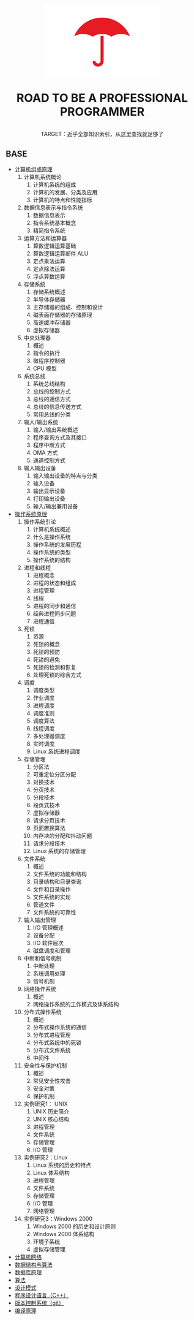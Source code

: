 <div style="text-align:center">
    <img src="./assets/logo.jpg" width=300>
    <p style="font-size:30px;font-weight:bold;">ROAD TO BE A PROFESSIONAL PROGRAMMER</p>
    <p>
        TARGET：近乎全部知识索引，从这里查找就足够了
    </p>
</div>


## BASE
- [计算机组成原理](./计算机组成原理.md)
    1. 计算机系统概论
        1. 计算机系统的组成
        1. 计算机的发展、分类及应用
        1. 计算机的特点和性能指标
    1. 数据信息表示与指令系统
        1. 数据信息表示
        1. 指令系统基本概念
        1. 精简指令系统
    1. 运算方法和运算器
        1. 算数逻辑运算基础
        1. 算数逻辑运算部件 ALU
        1. 定点乘法运算
        1. 定点除法运算
        1. 浮点算数运算
    1. 存储系统
        1. 存储系统概述
        1. 半导体存储器
        1. 主存储器的组成、控制和设计
        1. 磁表面存储器的存储原理
        1. 高速缓冲存储器
        1. 虚拟存储器
    1. 中央处理器
        1. 概述
        1. 指令的执行
        1. 微程序控制器
        1. CPU 模型
    1. 系统总线
        1. 系统总线结构
        1. 总线的控制方式
        1. 总线的通信方式
        1. 总线的信息传送方式
        1. 常用总线的分类
    1. 输入/输出系统
        1. 输入/输出系统概述
        1. 程序查询方式及其接口
        1. 程序中断方式
        1. DMA 方式
        1. 通道控制方式
    1. 输入输出设备
        1. 输入输出设备的特点与分类
        1. 输入设备
        1. 输出显示设备
        1. 打印输出设备
        1. 输入/输出兼用设备
- [操作系统原理](./操作系统原理.md)
    1. 操作系统引论
        1. 计算机系统概述
        1. 什么是操作系统
        1. 操作系统的发展历程
        1. 操作系统的类型
        1. 操作系统的结构
    1. 进程和线程
        1. 进程概念
        1. 进程的状态和组成
        1. 进程管理
        1. 线程
        1. 进程的同步和通信
        1. 经典进程同步问题
        1. 进程通信
    1. 死锁
        1. 资源
        1. 死锁的概念
        1. 死锁的预防
        1. 死锁的避免
        1. 死锁的检测和恢复
        1. 处理死锁的综合方式
    1. 调度
        1. 调度类型
        1. 作业调度
        1. 进程调度
        1. 调度准则
        1. 调度算法
        1. 线程调度
        1. 多处理器调度
        1. 实时调度
        1. Linux 系统进程调度
    1. 存储管理
        1. 分区法
        1. 可重定位分区分配
        1. 对换技术
        1. 分页技术
        1. 分段技术
        1. 段页式技术
        1. 虚拟存储器
        1. 请求分页技术
        1. 页面置换算法
        1. 内存块的分配和抖动问题
        1. 请求分段技术
        1. Linux 系统的存储管理
    1. 文件系统
        1. 概述
        1. 文件系统的功能和结构
        1. 目录结构和目录查询
        1. 文件和目录操作
        1. 文件系统的实现
        1. 管道文件
        1. 文件系统的可靠性
    1. 输入输出管理
        1. I/O 管理概述
        1. 设备分配
        1. I/O 软件层次
        1. 磁盘调度和管理
    1. 中断和信号机制
        1. 中断处理
        1. 系统调用处理
        1. 信号机制
    1. 网络操作系统
        1. 概述
        1. 网络操作系统的工作模式及体系结构
    1. 分布式操作系统
        1. 概述
        1. 分布式操作系统的通信
        1. 分布式进程管理
        1. 分布式系统中的死锁
        1. 分布式文件系统
        1. 中间件
    1. 安全性与保护机制
        1. 概述
        1. 常见安全性攻击
        1. 安全对策
        1. 保护机制
    1. 实例研究1： UNIX
        1. UNIX 历史简介
        1. UNIX 核心结构
        1. 进程管理
        1. 文件系统
        1. 存储管理
        1. I/O 管理
    1. 实例研究2：Linux
        1. Linux 系统的历史和特点
        1. Linux 体系结构
        1. 进程管理
        1. 文件系统
        1. 存储管理
        1. I/O 管理
        1. 网络管理
    1. 实例研究3：Windows 2000
        1. Windows 2000 的历史和设计原则
        1. Windows 2000 体系结构
        1. 环境子系统
        1. 虚拟存储管理
- [计算机网络](./计算机网络.md)
- [数据结构与算法](./数据结构与算法.md)
- [数据库原理](./数据库原理.md)
- [算法](./算法.md)
- [设计模式](./设计模式.md)
- [程序设计语言（C++）](./程序设计语言.md)
- [版本控制系统（git）](./版本控制系统.md)
- [编译原理](./编译原理.md)
